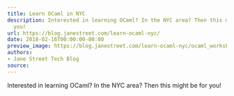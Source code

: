 ```yaml
---
title: Learn OCaml in NYC
description: Interested in learning OCaml? In the NYC area? Then this mightbe for
  you!
url: https://blog.janestreet.com/learn-ocaml-nyc/
date: 2018-02-16T00:00:00-00:00
preview_image: https://blog.janestreet.com/learn-ocaml-nyc/ocaml_workshop.jpg
authors:
- Jane Street Tech Blog
source:
---
```


<p>Interested in learning OCaml? In the NYC area? Then this might
be for you!</p>


